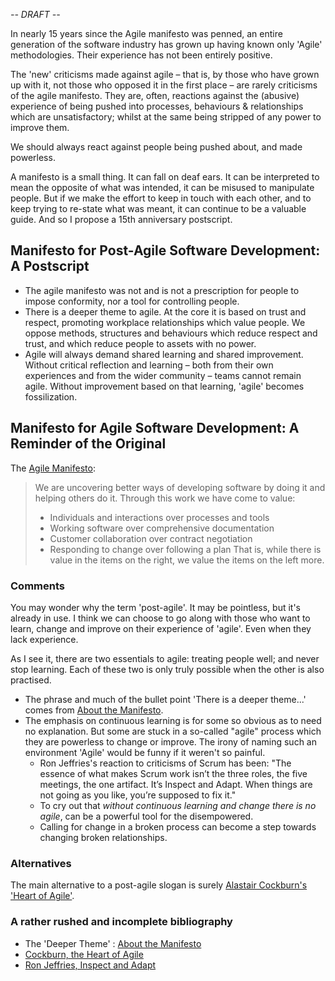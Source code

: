 _-- DRAFT --_ 

In nearly 15 years since the Agile manifesto was penned, an entire generation of the software industry has grown up having known only 'Agile' methodologies. Their experience has not been entirely positive. 

The 'new' criticisms made against agile – that is, by those who have grown up with it, not those who opposed it in the first place – are rarely criticisms of the agile manifesto. They are, often, reactions against the (abusive) experience of being pushed into processes, behaviours & relationships which are unsatisfactory; whilst at the same being stripped of any power to improve them.

We should always react against people being pushed about, and made powerless.

A manifesto is a small thing. It can fall on deaf ears. It can be interpreted to mean the opposite of what was intended, it can be misused to manipulate people. But if we make the effort to keep in touch with each other, and to keep trying to re-state what was meant, it can continue to be a valuable guide. And so I propose a 15th anniversary postscript.

## Manifesto for Post-Agile Software Development: A Postscript

*   The agile manifesto was not and is not a prescription for people to impose conformity, nor a tool for controlling people.
*   There is a deeper theme to agile. At the core it is based on trust and respect, promoting workplace relationships which value people. We oppose methods, structures and behaviours which reduce respect and trust, and which reduce people to assets with no power.
*   Agile will always demand shared learning and shared improvement. Without critical reflection and learning – both from their own experiences and from the wider community – teams cannot remain agile. Without improvement based on that learning, 'agile' becomes fossilization.

## Manifesto for Agile Software Development: A Reminder of the Original

The [Agile Manifesto](http://agilemanifesto.org):

> We are uncovering better ways of developing software by doing it and helping others do it. Through this work we have come to value:
> *   Individuals and interactions over processes and tools
> *   Working software over comprehensive documentation
> *   Customer collaboration over contract negotiation
> *   Responding to change over following a plan
> That is, while there is value in the items on the right, we value the items on the left more.

### Comments

You may wonder why the term 'post-agile'. It may be pointless, but it's already in use. I think we can choose to go along with those who want to learn, change and improve on their experience of 'agile'. Even when they lack experience.

As I see it, there are two essentials to agile: treating people well; and never stop learning. Each of these two is only truly possible when the other is also practised.
 * The phrase and much of the bullet point 'There is a deeper theme...' comes from [About the Manifesto](http://agilemanifesto.org/history.html). 
 * The emphasis on continuous learning is for some so obvious as to need no explanation. But some are stuck in a so-called "agile" process which they are powerless to change or improve. The irony of naming such an environment 'Agile' would be funny if it weren't so painful. 
   * Ron Jeffries's reaction to criticisms of Scrum has been: "The essence of what makes Scrum work isn’t the three roles, the five meetings, the one artifact. It’s Inspect and Adapt. When things are not going as you like, you’re supposed to fix it."
   * To cry out that _without continuous learning and change there is no agile_, can be a powerful tool for the disempowered. 
   * Calling for change in a broken process can become a step towards changing broken relationships.

### Alternatives

The main alternative to a post-agile slogan is surely [Alastair Cockburn's 'Heart of Agile'](http://alistair.cockburn.us/Rediscovering+the+Heart+of+Agile).


### A rather rushed and incomplete bibliography

 * The 'Deeper Theme' : [About the Manifesto](http://agilemanifesto.org/history.html)
 * [Cockburn, the Heart of Agile](https://www.google.co.uk/search?q=cockburn+heart+of+agile)
 * [Ron Jeffries, Inspect and Adapt](https://www.google.co.uk/search?q=ron+jeffries+inspect+and+adapt)
